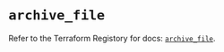 # `archive_file`

Refer to the Terraform Registory for docs: [`archive_file`](https://www.terraform.io/docs/providers/archive/r/file).
